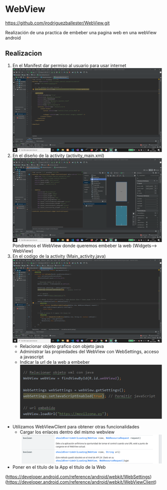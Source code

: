 # WebView

<https://github.com/jrodriguezballester/WebView.git>

Realización de una practica de embeber una pagina web en una webView android

## Realizacion

1) En el Manifest dar permiso al usuario para usar internet
![Screenshot](/imagenes/capt2.png)
2) En el diseño de la activity (activity_main.xml)
![Screenshot](/imagenes/capt1.png)
    Pondremos el WebView  donde queremos embeber la web (Widgets--> WebView)
3) En el codigo de la activity (Main_activity.java)
![Screenshot](/imagenes/capt3.png)
    * Relacionar objeto grafico con objeto java
    * Administrar las propiedades del WebView con WebSettings, acceso a javascript
    * Indicar la url de la web a embeber
![Screenshot](/imagenes/capt4.png)

* Utilizamos WebViewClient para obtener otras funcionalidades
  * Cargar los enlaces dentro del mismo webview
 ![Screenshot](/imagenes/capt5.png)
* Poner en el titulo de la App el titulo de la Web


(<https://developer.android.com/reference/android/webkit/WebSettings>)
(<https://developer.android.com/reference/android/webkit/WebViewClient>)
